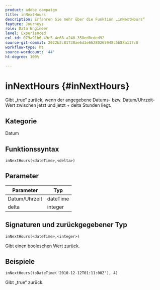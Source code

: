 ```yaml
---
product: adobe campaign
title: inNextHours
description: Erfahren Sie mehr über die Funktion „inNextHours“
feature: Journeys
role: Data Engineer
level: Experienced
exl-id: 079a91b6-49c5-4e68-a240-358ed0cded92
source-git-commit: 2022b2c81738ae6d3e66280265948c5b88a117c8
workflow-type: ht
source-wordcount: '44'
ht-degree: 100%

---
```


# inNextHours {#inNextHours}

Gibt „true“ zurück, wenn der angegebene Datums- bzw. Datum/Uhrzeit-Wert zwischen jetzt und jetzt + delta Stunden liegt.

## Kategorie

Datum

## Funktionssyntax

`inNextHours(<dateTime>,<delta>)`

## Parameter

| Parameter | Typ |
|-----------|------------------|
| Datum/Uhrzeit | dateTime |
| delta | integer |

## Signaturen und zurückgegebener Typ

`inNextHours(<dateTime>,<integer>)`

Gibt einen booleschen Wert zurück.

## Beispiele

`inNextHours(toDateTime('2010-12-12T01:11:00Z'), 4)`

Gibt „true“ zurück.

